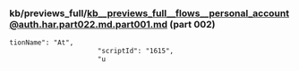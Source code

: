 ### kb/previews_full/kb__previews_full__flows__personal_account@auth.har.part022.md.part001.md (part 002)

```md
tionName": "At",
                      "scriptId": "1615",
                      "u
```

```
